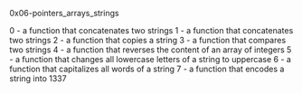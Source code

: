 0x06-pointers_arrays_strings

0 - a function that concatenates two strings
1 - a function that concatenates two strings
2 - a function that copies a string
3 - a function that compares two strings
4 - a function that reverses the content of an array of integers
5 -  a function that changes all lowercase letters of a string to uppercase
6 - a function that capitalizes all words of a string
7 -  a function that encodes a string into 1337
